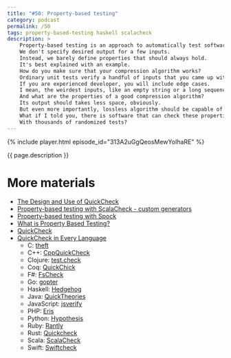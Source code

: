 ```yaml
---
title: "#50: Property-based testing"
category: podcast
permalink: /50
tags: property-based-testing haskell scalacheck
description: >
    Property-based testing is an approach to automatically test software against well-defined rules.
    We don't specify desired output for a few inputs.
    Instead, we barely define properties that should always hold.
    It's best explained with an example.
    How do you make sure that your compression algorithm works?
    Ordinary unit tests verify a handful of inputs that you came up with.
    If you are experienced developer, you will include edge cases.
    I mean, the weirdest inputs, like an empty string or a long sequence of the same character.
    And what are the properties of a good compression algorithm?
    Its output should takes less space, obviously.
    But even more importantly, lossless algorithm should be capable of decompression.
    What if I told you, there is software that can check these properties automatically?
    With thousands of randomized tests?
---
```


{% include player.html episode_id="313A2uGgQeosMewYoIhaRE" %}

{{ page.description }}

<!--
Property-based testing frameworks, do just that.
The most popular one is QuickCheck for Haskell.
Here's an example of a compression algorithm test.
You simply say: for an _arbitrary_ sequence of bytes, compressing and decompressing them should yield the same sequence.
This property essentially means that we can recover compressed data.
But rather than providing examples by hand, QuickCheck will generate thousands of randomized inputs.
It will include typical corner cases, like an empty array.
The framework's task is to falsify your assumption.
You believe you compression is reversible.
The property-based testing framework will do its best to find a broken example.
A sequence of bytes that crashes your algorithm or can't be decompressed.

Once the broken input is found, the framework typically tries to shrink it.
That's because randomized inputs can be quite large.
So the framework makes an effort to reduce the sample that falsified our assumption.
A smaller sample means easier debugging.

Property-based testing works best for heavily algorithmic tasks where properties are easy to define.
For example, compression, encryption, sorting.
Also, it works great when the system receives multiple commands changing the state.
In that case our property is simple: do not crash and remain consistent.
Barely trying to crash the application is called fuzzing.
But keeping it consistent is more interesting.
Imagine a bank account.
No matter what you do, its balance should never be negative.
Or an airplane.
No matter how many reservations you accept, the same seat should never be booked twice.
In practice, both of these invariants can be broken.
Moreover, even the simplest compression property can be falsified.
I can easily imagine input which compresses to a larger output.
Testing frameworks typically allow you to define exclusion rules to avoid false-positives.

Property-based testing has some drawbacks.
If your code is relatively slow, test will become really slow when invoked thousands of times.
Also, because inputs are randomized, test may not be reproducible.
This can be circumvented by hard-coded random seed generators that are predictable.
I already mentioned QuickCheck for Haskell.
However, over time dozens of ports were created for Java, JavaScript, Python, etc.
This type of technique is not universal for any language.
However, I was often surprised what kind of edge-cases the framework found.
Typically these are malformed or otherwise unusual inputs.

That's it, thanks for listening, bye!

-->

# More materials

* [The Design and Use of QuickCheck](https://begriffs.com/posts/2017-01-14-design-use-quickcheck.html)
* [Property-based testing with ScalaCheck - custom generators](/2014/09/property-based-testing-with-scalacheck.html)
* [Property-based testing with Spock](https://nurkiewicz.com/2014/09/property-based-testing-with-spock.html)
* [What is Property Based Testing?](https://hypothesis.works/articles/what-is-property-based-testing/)
* [QuickCheck](https://en.wikipedia.org/wiki/QuickCheck)
* [QuickCheck in Every Language](https://hypothesis.works/articles/quickcheck-in-every-language/)
    * C: [theft](https://github.com/silentbicycle/theft)
    * C++: [CppQuickCheck](https://github.com/grogers0/CppQuickCheck)
    * Clojure: [test.check](https://github.com/clojure/test.check)
    * Coq: [QuickChick](https://github.com/QuickChick/QuickChick)
    * F#: [FsCheck](https://github.com/fscheck/FsCheck)
    * Go: [gopter](https://github.com/leanovate/gopter)
    * Haskell: [Hedgehog](https://hackage.haskell.org/package/hedgehog)
    * Java: [QuickTheories](https://github.com/NCR-CoDE/QuickTheories)
    * JavaScript: [jsverify](https://github.com/jsverify/jsverify)
    * PHP: [Eris](https://github.com/giorgiosironi/eris)
    * Python: [Hypothesis](https://hypothesis.works)
    * Ruby: [Rantly](https://github.com/abargnesi/rantly)
    * Rust: [Quickcheck](https://github.com/BurntSushi/quickcheck)
    * Scala: [ScalaCheck](https://www.scalacheck.org/)
    * Swift: [Swiftcheck](https://github.com/typelift/SwiftCheck)

